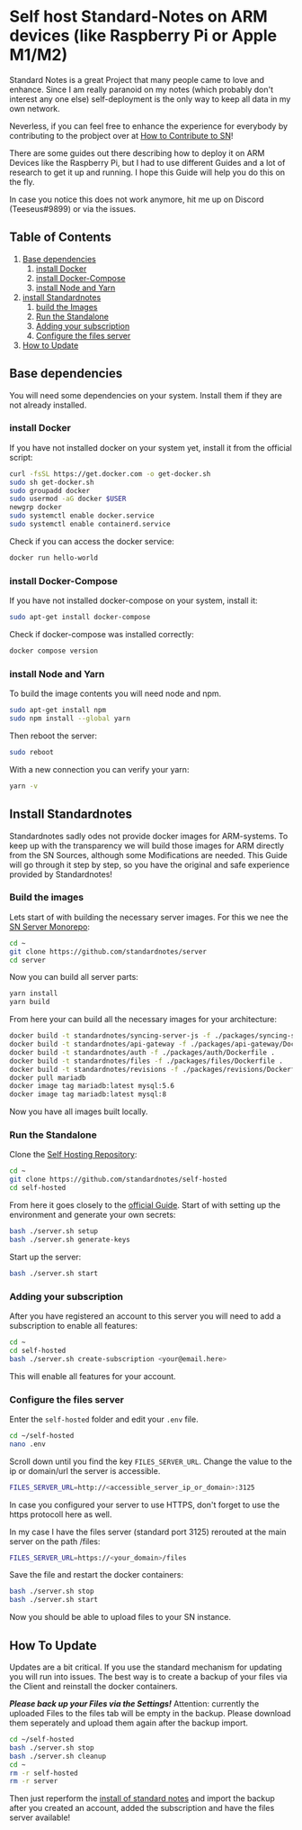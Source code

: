 # Self host Standard-Notes on ARM devices (like Raspberry Pi or Apple M1/M2)
Standard Notes is a great Project that many people came to love and enhance. Since I am really paranoid on my notes (which probably don't interest any one else) self-deployment is the only way to keep all data in my own network. 

Neverless, if you can feel free to enhance the experience for everybody by contributing to the probject over at [How to Contribute to SN](https://docs.standardnotes.com/contribute/)!

There are some guides out there describing how to deploy it on ARM Devices like the Raspberry Pi, but I had to use different Guides and a lot of research to get it up and running. I hope this Guide will help you do this on the fly. 

In case you notice this does not work anymore, hit me up on  Discord (Teeseus#9899) or via the issues.

## Table of Contents

1. [Base dependencies](#base-dependencies)
	1. [install Docker](#install-docker)
	2. [install Docker-Compose](#install-docker-compose)
	3. [install Node and Yarn](#install-node-and-yarn)
2. [install Standardnotes](#install-standardnotes)
	1. [build the Images](#build-the-images)
	2. [Run the Standalone](#run-the-standalone)
	3. [Adding your subscription](#adding-your-subscription)
	4. [Configure the files server](#configure-the-files-server)
3. [How to Update](#how-to-update)

## Base dependencies

You will need some dependencies on your system. Install them if they are not already installed.

### install Docker

If you have not installed docker on your system yet, install it from the official script:

```bash
curl -fsSL https://get.docker.com -o get-docker.sh
sudo sh get-docker.sh
sudo groupadd docker
sudo usermod -aG docker $USER
newgrp docker
sudo systemctl enable docker.service
sudo systemctl enable containerd.service
```

Check if you can access the docker service:

```bash
docker run hello-world
``` 

### install Docker-Compose

If you have not installed docker-compose on your system, install it:

```bash
sudo apt-get install docker-compose
```

Check if docker-compose was installed correctly:

```bash
docker compose version
```

### install Node and Yarn

To build the image contents you will need node and npm.

```bash
sudo apt-get install npm
sudo npm install --global yarn
```

Then reboot the server:

```bash
sudo reboot
```

With a new connection you can verify your yarn:

```bash
yarn -v
```

## Install Standardnotes

Standardnotes sadly odes not provide docker images for ARM-systems. To keep up with the transparency we will build those images for ARM directly from the SN Sources, although some Modifications are needed. This Guide will go through it step by step, so you have the original and safe experience provided by Standardnotes!

### Build the images

Lets start of with building the necessary server images.  For this we nee the [SN Server Monorepo](https://github.com/standardnotes/server):

```bash
cd ~
git clone https://github.com/standardnotes/server
cd server
```

Now you can build all server parts:

```bash
yarn install
yarn build
```

From here your can build all the necessary images for your architecture:

```bash
docker build -t standardnotes/syncing-server-js -f ./packages/syncing-server/Dockerfile .
docker build -t standardnotes/api-gateway -f ./packages/api-gateway/Dockerfile .
docker build -t standardnotes/auth -f ./packages/auth/Dockerfile .
docker build -t standardnotes/files -f ./packages/files/Dockerfile .
docker build -t standardnotes/revisions -f ./packages/revisions/Dockerfile .
docker pull mariadb
docker image tag mariadb:latest mysql:5.6
docker image tag mariadb:latest mysql:8
```

Now you have all images built locally.

### Run the Standalone

Clone the [Self Hosting Repository](https://github.com/standardnotes/self-hosted):

```bash
cd ~
git clone https://github.com/standardnotes/self-hosted
cd self-hosted
```

From here it goes closely to the [official Guide](https://docs.standardnotes.com/self-hosting/docker). Start of with setting up the environment and generate your own secrets:

```bash
bash ./server.sh setup
bash ./server.sh generate-keys
```

Start up the server:

```bash
bash ./server.sh start
```

### Adding your subscription

After you have registered an account to this server you will need to add a subscription to enable all features:

```bash
cd ~
cd self-hosted
bash ./server.sh create-subscription <your@email.here>
```

This will enable all features for your account.

### Configure the files server

Enter the `self-hosted` folder and edit your `.env` file.

```bash
cd ~/self-hosted
nano .env
```

Scroll down until you find the key `FILES_SERVER_URL`. Change the value to the ip or domain/url the server is accessible.

```bash
FILES_SERVER_URL=http://<accessible_server_ip_or_domain>:3125
```

In case you configured your server to use HTTPS, don't forget to use the https protocoll here as well.

In my case I have the files server (standard port 3125) rerouted at the main server on the path /files:

```bash
FILES_SERVER_URL=https://<your_domain>/files
```

Save the file and restart the docker containers:

```bash
bash ./server.sh stop
bash ./server.sh start
```

Now you should be able to upload files to your SN instance.

## How To Update

Updates are a bit critical. If you use the standard mechanism for updating you will run into issues. The best way is to create a backup of your files via the Client and reinstall the docker containers.

***Please back up your Files via the Settings!***
Attention: currently the uploaded Files to the files tab will be empty in the backup. Please download them seperately and upload them again after the backup import.

```bash
cd ~/self-hosted
bash ./server.sh stop
bash ./server.sh cleanup
cd ~
rm -r self-hosted
rm -r server
```

Then just reperform the [install of standard notes](#install-standardnotes) and import the backup after you created an account, added the subscription and have the files server available!

